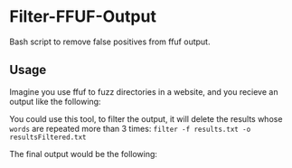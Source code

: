 # Filter-FFUF-Output
Bash script to remove false positives from ffuf output.
## Usage
Imagine you use ffuf to fuzz directories in a website, and you recieve an output like the following:

You could use this tool, to filter the output, it will delete the results whose `words` are repeated more than 3 times:
`filter -f results.txt -o resultsFiltered.txt`

The final output would be the following:
